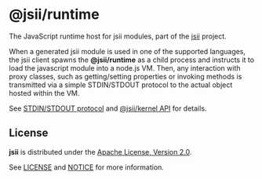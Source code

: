# @jsii/runtime

The JavaScript runtime host for jsii modules, part of the [jsii] project.

When a generated jsii module is used in one of the supported languages, the jsii
client spawns the __@jsii/runtime__ as a child process and instructs it to load
the javascript module into a node.js VM. Then, any interaction with proxy
classes, such as getting/setting properties or invoking methods is transmitted
via a simple STDIN/STDOUT protocol to the actual object hosted within the VM.

[jsii]: https://github.com/aws/jsii
[@jsii/kernel]: https://github.com/aws/jsii/tree/master/packages/@jsii/kernel

See [STDIN/STDOUT protocol](./lib/in-out.ts) and [@jsii/kernel
API](https://github.com/aws/jsii/blob/master/packages/@jsii/kernel/lib/api.ts)
for details.

## License

__jsii__ is distributed under the
[Apache License, Version 2.0](https://www.apache.org/licenses/LICENSE-2.0).

See [LICENSE](./LICENSE) and [NOTICE](./NOTICE) for more information.
